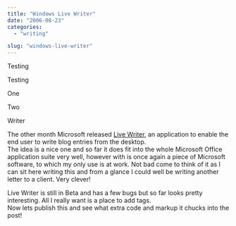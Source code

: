 ```yaml
---
title: "Windows Live Writer"
date: "2006-08-23"
categories: 
  - "writing"

slug: "windows-live-writer"
---
```


Testing

Testing

One

Two

Writer

The other month Microsoft released [Live Writer](http://dev.live.com/blogs/devlive/archive/2006/08/14/44.aspx), an application to enable the end user to write blog entries from the desktop.  
The idea is a nice one and so far it does fit into the whole Microsoft Office application suite very well, however with is once again a piece of Microsoft software, to which my only use is at work. Not bad come to think of it as I can sit here writing this and from a glance I could well be writing another letter to a client. Very clever!

Live Writer is still in Beta and has a few bugs but so far looks pretty interesting. All I really want is a place to add tags.  
Now lets publish this and see what extra code and markup it chucks into the post!
